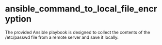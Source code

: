 # ansible_command_to_local_file_encryption
The provided Ansible playbook is designed to collect the contents of the /etc/passwd file from a remote server and save it locally.
